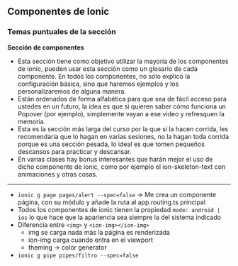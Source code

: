 ## Componentes de Ionic

### Temas puntuales de la sección

**Sección de componentes**

- Esta sección tiene como objetivo utilizar la mayoría de los componentes de ionic, pueden usar esta sección como un glosario de cada componente. En todos los componentes, no sólo explico la configuración básica, sino que haremos ejemplos y los personalizaremos de alguna manera.
- Están ordenados de forma alfabética para que sea de fácil acceso para ustedes en un futuro, la idea es que si quieren saber cómo funciona un Popover (por ejemplo), simplemente vayan a ese video y refresquen la memoria.
- Esta es la sección más larga del curso por la que si la hacen corrida, les recomendaría que lo hagan en varias sesiones, no la hagan toda corrida porque es una sección pesada, lo ideal es que tomen pequeños descansos para practicar y descansar.
- En varias clases hay bonus interesantes que harán mejor el uso de dicho componente de ionic, como por ejemplo el ion-skeleton-text con animaciones y otras cosas.

---

- `ionic g page pages/alert --spec=false` -> Me crea un componente página, con su módulo y añade la ruta al app.routing.ts principal
- Todos los componentes de ionic tienen la propiedad `mode: android | ios` lo que hace que la apariencia sea siempre la del sistema indicado
- Diferencia entre `<img>` y `<ion-img></ion-img>`
  - img se carga nada más la página es renderizada
  - ion-img carga cuando entra en el viewport
  - theming -> color generator
- `ionic g pipe pipes/filtro --spec=false`